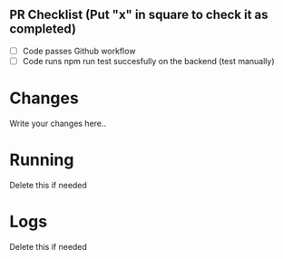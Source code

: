 ## PR Checklist (Put "x" in square to check it as completed)

- [ ] Code passes Github workflow
- [ ] Code runs npm run test succesfully on the backend (test manually)

# Changes

Write your changes here..

# Running

Delete this if needed

# Logs

Delete this if needed
